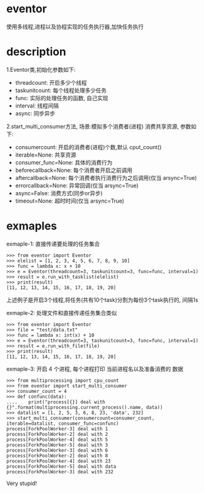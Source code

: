 # eventor
使用多线程,进程以及协程实现的任务执行器,加快任务执行

# description

1.Eventor类,初始化参数如下:
- threadcount: 开启多少个线程 
- taskunitcount: 每个线程处理多少任务
- func: 实际的处理任务的函数, 自己实现
- interval: 线程间隔
- async: 同步异步

2.start_multi_consumer方法, 场景:模拟多个消费者(进程) 消费共享资源, 参数如下:
- consumercount: 开启的消费者(进程)个数,默认 cput_count()
- iterable=None: 共享资源
- consumer_func=None: 具体的消费行为
- beforecallback=None: 每个消费者开启之前调用
- aftercallback=None: 每个消费者执行消费行为之后调用(仅当 arsync=True)
- errorcallback=None: 异常回调(仅当 arsync=True)
- async=False: 消费方式(同步or异步)
- timeout=None: 超时时间(仅当 arsync=True)

# exmaples

exmaple-1: 直接传递要处理的任务集合

    >>> from eventor import Eventor
    >>> elelist = [1, 2, 3, 4, 5, 6, 7, 8, 9, 10]
    >>> func = lambda x: x + 10
    >>> e = Eventor(threadcount=3, taskunitcount=3, func=func, interval=1)
    >>> result = e.run_with_tasklist(elelist)
    >>> print(result)
    [11, 12, 13, 14, 15, 16, 17, 18, 19, 20]
    
    
上述例子是开启3个线程,将任务(共有10个task)分割为每份3个task执行的, 间隔1s

exmaple-2: 处理文件和直接传递任务集合类似

    >>> from eventor import Eventor
    >>> file = "test/data.txt"
    >>> func = lambda x: int(x) + 10
    >>> e = Eventor(threadcount=3, taskunitcount=3, func=func, interval=1)
    >>> result = e.run_with_file(file)
    >>> print(result)
    [11, 12, 13, 14, 15, 16, 17, 18, 19, 20]

exmaple-3: 开启 4 个进程, 每个进程打印 当前进程名以及准备消费的 数据

    >>> from multiprocessing import cpu_count
    >>> from eventor import start_multi_consumer
    >>> consumer_count = 4
    >>> def confunc(data):
    ....    print("process[{}] deal with {}".format(multiprocessing.current_process().name, data))
    >>> datalist = [1, 2, 5, 3, 6, 8, 23, 'data', 232]
    >>> start_multi_consumer(consumercount=consumer_count, iterable=datalist, consumer_func=confunc)
    process[ForkPoolWorker-3] deal with 1
    process[ForkPoolWorker-2] deal with 2
    process[ForkPoolWorker-4] deal with 5
    process[ForkPoolWorker-5] deal with 3
    process[ForkPoolWorker-3] deal with 6
    process[ForkPoolWorker-2] deal with 8
    process[ForkPoolWorker-4] deal with 23
    process[ForkPoolWorker-5] deal with data
    process[ForkPoolWorker-3] deal with 232



Very stupid!

